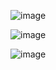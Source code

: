 ![image](https://github.com/web-god/3d-animation-spiral/assets/132649294/da8fe30d-99d7-44bb-ac77-41009e2e1de5)

![image](https://github.com/web-god/3d-animation-spiral/assets/132649294/02e2f7a4-a75c-49ec-93d2-5d5088bfa720)

![image](https://github.com/web-god/3d-animation-spiral/assets/132649294/f9515e90-f7ee-4a1c-9612-48be10b39cf1)

